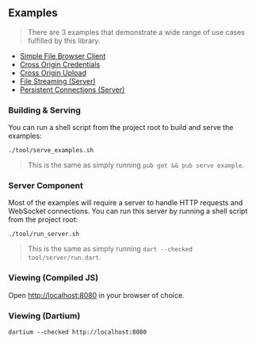 Examples
--------

> There are 3 examples that demonstrate a wide range of use cases fulfilled by this library.

- [Simple File Browser Client](http/simple_client)
- [Cross Origin Credentials](http/cross_origin_credentials)
- [Cross Origin Upload](http/cross_origin_upload)
- [File Streaming (Server)](http/file_streaming)
- [Persistent Connections (Server)](http/persistent_connections)


### Building & Serving
You can run a shell script from the project root to build and serve the examples:
```
./tool/serve_examples.sh
```

> This is the same as simply running `pub get && pub serve example`.


### Server Component
Most of the examples will require a server to handle HTTP requests and WebSocket connections. You can run this server by running a shell script from the project root:
```
./tool/run_server.sh
```

> This is the same as simply running `dart --checked tool/server/run.dart`.


### Viewing (Compiled JS)
Open [http://localhost:8080](http://localhost:8080) in your browser of choice.

### Viewing (Dartium)
```
dartium --checked http://localhost:8080
```
